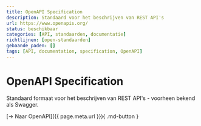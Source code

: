 ```yaml
---
title: OpenAPI Specification
description: Standaard voor het beschrijven van REST API's
url: https://www.openapis.org/
status: beschikbaar
categories: [API, standaarden, documentatie]
richtlijnen: [open-standaarden]
gebaande_paden: []
tags: [API, documentation, specification, OpenAPI]
---
```


# OpenAPI Specification

Standaard formaat voor het beschrijven van REST API's - voorheen bekend als Swagger.

[→ Naar OpenAPI]({{ page.meta.url }}){ .md-button }
